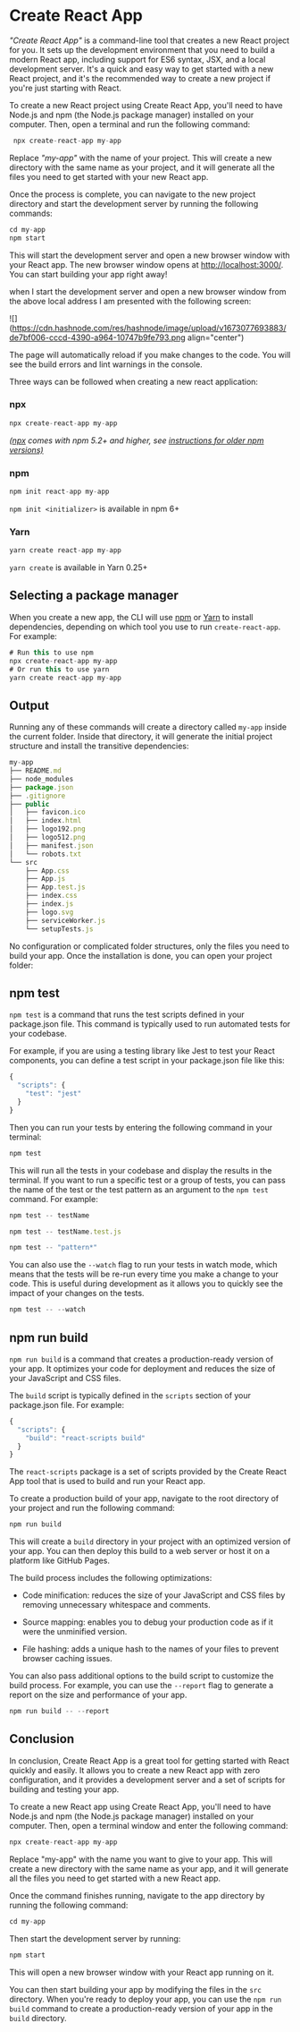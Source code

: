 # Create React App

*"Create React App"* is a command-line tool that creates a new React project for you. It sets up the development environment that you need to build a modern React app, including support for ES6 syntax, JSX, and a local development server. It's a quick and easy way to get started with a new React project, and it's the recommended way to create a new project if you're just starting with React.

To create a new React project using Create React App, you'll need to have Node.js and npm (the Node.js package manager) installed on your computer. Then, open a terminal and run the following command:

```javascript
 npx create-react-app my-app
```

Replace *"my-app"* with the name of your project. This will create a new directory with the same name as your project, and it will generate all the files you need to get started with your new React app.

Once the process is complete, you can navigate to the new project directory and start the development server by running the following commands:

```javascript
cd my-app
npm start
```

This will start the development server and open a new browser window with your React app. The new browser window opens at [http://localhost:3000/](http://localhost:3000/). You can start building your app right away!

when I start the development server and open a new browser window from the above local address I am presented with the following screen:

![](https://cdn.hashnode.com/res/hashnode/image/upload/v1673077693883/de7bf006-cccd-4390-a964-10747b9fe793.png align="center")

The page will automatically reload if you make changes to the code. You will see the build errors and lint warnings in the console.

Three ways can be followed when creating a new react application:

### npx[​](https://create-react-app.dev/docs/getting-started#npx)

```javascript
npx create-react-app my-app
```

*(*[*npx*](https://medium.com/@maybekatz/introducing-npx-an-npm-package-runner-55f7d4bd282b) *comes with npm 5.2+ and higher, see* [*instructions for older npm versions)*](https://gist.github.com/gaearon/4064d3c23a77c74a3614c498a8bb1c5f)

### npm[​](https://create-react-app.dev/docs/getting-started#npm)

```javascript
npm init react-app my-app
```

`npm init <initializer>` is available in npm 6+

### Yarn[​](https://create-react-app.dev/docs/getting-started#yarn)

```javascript
yarn create react-app my-app
```

`yarn create` is available in Yarn 0.25+

## Selecting a package manager[​](https://create-react-app.dev/docs/getting-started#selecting-a-package-manager)

When you create a new app, the CLI will use [npm](https://docs.npmjs.com/) or [Yarn](https://yarnpkg.com/) to install dependencies, depending on which tool you use to run `create-react-app`. For example:

```javascript
# Run this to use npm
npx create-react-app my-app
# Or run this to use yarn
yarn create react-app my-app
```

## Output[​](https://create-react-app.dev/docs/getting-started#output)

Running any of these commands will create a directory called `my-app` inside the current folder. Inside that directory, it will generate the initial project structure and install the transitive dependencies:

```javascript
my-app
├── README.md
├── node_modules
├── package.json
├── .gitignore
├── public
│   ├── favicon.ico
│   ├── index.html
│   ├── logo192.png
│   ├── logo512.png
│   ├── manifest.json
│   └── robots.txt
└── src
    ├── App.css
    ├── App.js
    ├── App.test.js
    ├── index.css
    ├── index.js
    ├── logo.svg
    ├── serviceWorker.js
    └── setupTests.js
```

No configuration or complicated folder structures, only the files you need to build your app. Once the installation is done, you can open your project folder:

## npm test

`npm test` is a command that runs the test scripts defined in your package.json file. This command is typically used to run automated tests for your codebase.

For example, if you are using a testing library like Jest to test your React components, you can define a test script in your package.json file like this:

```javascript
{
  "scripts": {
    "test": "jest"
  }
}
```

Then you can run your tests by entering the following command in your terminal:

```javascript
npm test
```

This will run all the tests in your codebase and display the results in the terminal. If you want to run a specific test or a group of tests, you can pass the name of the test or the test pattern as an argument to the `npm test` command. For example:

```javascript
npm test -- testName
```

```javascript
npm test -- testName.test.js
```

```javascript
npm test -- "pattern*"
```

You can also use the `--watch` flag to run your tests in watch mode, which means that the tests will be re-run every time you make a change to your code. This is useful during development as it allows you to quickly see the impact of your changes on the tests.

```javascript
npm test -- --watch
```

## npm run build

`npm run build` is a command that creates a production-ready version of your app. It optimizes your code for deployment and reduces the size of your JavaScript and CSS files.

The `build` script is typically defined in the `scripts` section of your package.json file. For example:

```javascript
{
  "scripts": {
    "build": "react-scripts build"
  }
}
```

The `react-scripts` package is a set of scripts provided by the Create React App tool that is used to build and run your React app.

To create a production build of your app, navigate to the root directory of your project and run the following command:

```javascript
npm run build
```

This will create a `build` directory in your project with an optimized version of your app. You can then deploy this build to a web server or host it on a platform like GitHub Pages.

The build process includes the following optimizations:

* Code minification: reduces the size of your JavaScript and CSS files by removing unnecessary whitespace and comments.
    
* Source mapping: enables you to debug your production code as if it were the unminified version.
    
* File hashing: adds a unique hash to the names of your files to prevent browser caching issues.
    

You can also pass additional options to the build script to customize the build process. For example, you can use the `--report` flag to generate a report on the size and performance of your app.

```javascript
npm run build -- --report
```

## Conclusion

In conclusion, Create React App is a great tool for getting started with React quickly and easily. It allows you to create a new React app with zero configuration, and it provides a development server and a set of scripts for building and testing your app.

To create a new React app using Create React App, you'll need to have Node.js and npm (the Node.js package manager) installed on your computer. Then, open a terminal window and enter the following command:

```javascript
npx create-react-app my-app
```

Replace "my-app" with the name you want to give to your app. This will create a new directory with the same name as your app, and it will generate all the files you need to get started with a new React app.

Once the command finishes running, navigate to the app directory by running the following command:

```javascript
cd my-app
```

Then start the development server by running:

```javascript
npm start
```

This will open a new browser window with your React app running on it.

You can then start building your app by modifying the files in the `src` directory. When you're ready to deploy your app, you can use the `npm run build` command to create a production-ready version of your app in the `build` directory.